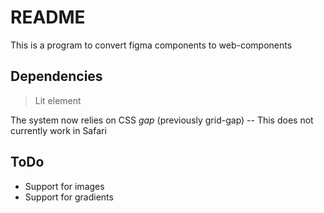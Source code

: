 # README  
This is a program to convert figma components to web-components

## Dependencies
> Lit element

The system now relies on CSS *gap* (previously grid-gap) -- This does not currently work in Safari


## ToDo

* Support for images
* Support for gradients
